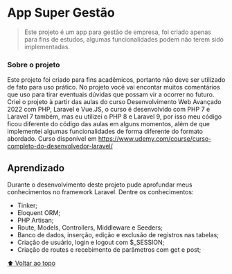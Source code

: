 # App Super Gestão

> Este projeto é um app para gestão de empresa, foi criado apenas para fins de estudos, algumas funcionalidades podem não terem sido implementadas.
### Sobre o projeto
Este projeto foi criado para fins acadêmicos, portanto não deve ser utilizado de fato para uso prático. No projeto você vai encontar muitos comentários que uso para tirar eventuais dúvidas que possam vir a ocorrer no futuro.
<br>
Criei o projeto à partir das aulas do curso Desenvolvimento Web Avançado 2022 com PHP, Laravel e Vue.JS, o curso é desenvolvido com PHP 7 e Laravel 7 também, mas eu utilizei o PHP 8 e Laravel 9, por isso meu código ficou diferente do código das aulas em alguns momentos, além de que implementei algumas funcionalidades de forma diferente do formato abordado. Curso disponível em https://www.udemy.com/course/curso-completo-do-desenvolvedor-laravel/
<br>

## Aprendizado
Durante o desenvolvimento deste projeto pude aprofundar meus conhecimentos no framework Laravel. Dentre os conhecimentos:
* Tinker;
* Eloquent ORM;
* PHP Artisan;
* Route, Models, Controllers, Middleware e Seeders;
* Banco de dados, inserção, edição e exclusão de registros nas tabelas;
* Criação de usuário, login e logout com $_SESSION;
* Criação de routes e recebimento de parâmetros com get e post;
  <br>

[⬆ Voltar ao topo](#App)<br>
